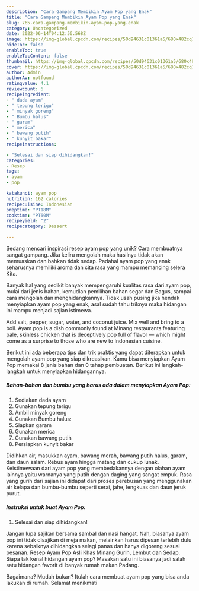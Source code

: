 ```yaml
---
description: "Cara Gampang Membikin Ayam Pop yang Enak"
title: "Cara Gampang Membikin Ayam Pop yang Enak"
slug: 765-cara-gampang-membikin-ayam-pop-yang-enak
category: Uncategorized
date: 2022-06-14T04:12:56.568Z
image: https://img-global.cpcdn.com/recipes/50d94631c01361a5/680x482cq70/ayam-pop-foto-resep-utama.jpg
hideToc: false
enableToc: true
enableTocContent: false
thumbnail: https://img-global.cpcdn.com/recipes/50d94631c01361a5/680x482cq70/ayam-pop-foto-resep-utama.jpg
cover: https://img-global.cpcdn.com/recipes/50d94631c01361a5/680x482cq70/ayam-pop-foto-resep-utama.jpg
author: Admin
authorAv: notfound
ratingvalue: 4.1
reviewcount: 6
recipeingredient:
- " dada ayam"
- " tepung terigu"
- " minyak goreng"
- " Bumbu halus"
- " garam"
- " merica"
- " bawang putih"
- " kunyit bakar"
recipeinstructions:

- "Selesai dan siap dihidangkan!"
categories:
- Resep
tags:
- ayam
- pop

katakunci: ayam pop 
nutrition: 162 calories
recipecuisine: Indonesian
preptime: "PT18M"
cooktime: "PT60M"
recipeyield: "2"
recipecategory: Dessert

---
```





Sedang mencari inspirasi resep ayam pop yang unik? Cara membuatnya sangat gampang. Jika keliru mengolah maka hasilnya tidak akan memuaskan dan bahkan tidak sedap. Padahal ayam pop yang enak seharusnya memiliki aroma dan cita rasa yang mampu memancing selera Kita.





Banyak hal yang sedikit banyak mempengaruhi kualitas rasa dari ayam pop, mulai dari jenis bahan, kemudian pemilihan bahan segar dan Bagus, sampai cara mengolah dan menghidangkannya. Tidak usah pusing jika hendak menyiapkan ayam pop yang enak,      asal sudah tahu triknya maka hidangan ini mampu menjadi sajian istimewa.














Add salt, pepper, sugar, water, and coconut juice. Mix well and bring to a boil. Ayam pop is a dish commonly found at Minang restaurants featuring pale, skinless chicken that is deceptively pop full of flavor — which might come as a surprise to those who are new to Indonesian cuisine.






Berikut ini ada beberapa tips dan trik praktis yang dapat diterapkan untuk mengolah ayam pop yang siap dikreasikan. Kamu bisa menyiapkan Ayam Pop memakai 8 jenis bahan dan 0 tahap pembuatan. Berikut ini langkah-langkah untuk menyiapkan hidangannya.

<!--inarticleads1-->

##### Bahan-bahan dan bumbu yang harus ada dalam menyiapkan Ayam Pop:

1. Sediakan  dada ayam
1. Gunakan  tepung terigu
1. Ambil  minyak goreng
1. Gunakan  Bumbu halus:
1. Siapkan  garam
1. Gunakan  merica
1. Gunakan  bawang putih
1. Persiapkan  kunyit bakar


Didihkan air, masukkan ayam, bawang merah, bawang putih halus, garam, dan daun salam. Rebus ayam hingga matang dan cukup lunak. Keistimewaan dari ayam pop yang membedakannya dengan olahan ayam lainnya yaitu warnanya yang putih dengan daging yang sangat empuk. Rasa yang gurih dari sajian ini didapat dari proses perebusan yang menggunakan air kelapa dan bumbu-bumbu seperti serai, jahe, lengkuas dan daun jeruk purut. 

<!--inarticleads2-->

##### Instruksi untuk buat Ayam Pop:


1. Selesai dan siap dihidangkan!

Jangan lupa sajikan bersama sambal dan nasi hangat. Nah, biasanya ayam pop ini tidak disajikan di meja makan, melainkan harus dipesan terlebih dulu karena sebaiknya dihidangkan selagi panas dan hanya digoreng sesuai pesanan. Resep Ayam Pop Asli Khas Minang Gurih, Lembut dan Sedap. Siapa tak kenal hidangan ayam pop? Masakan satu ini biasanya jadi salah satu hidangan favorit di banyak rumah makan Padang. 

Bagaimana? Mudah bukan? Itulah cara membuat ayam pop yang bisa anda lakukan di rumah. Selamat menikmati
